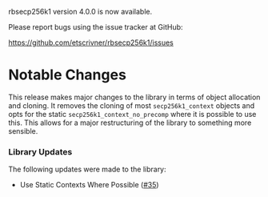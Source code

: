 rbsecp256k1 version 4.0.0 is now available.

Please report bugs using the issue tracker at GitHub:

https://github.com/etscrivner/rbsecp256k1/issues

Notable Changes
===============

This release makes major changes to the library in terms of object allocation
and cloning. It removes the cloning of most `secp256k1_context` objects and
opts for the static `secp256k1_context_no_precomp` where it is possible to use
this. This allows for a major restructuring of the library to something more
sensible.

### Library Updates

The following updates were made to the library:

*  Use Static Contexts Where Possible ([#35](https://github.com/etscrivner/rbsecp256k1/pull/35))
